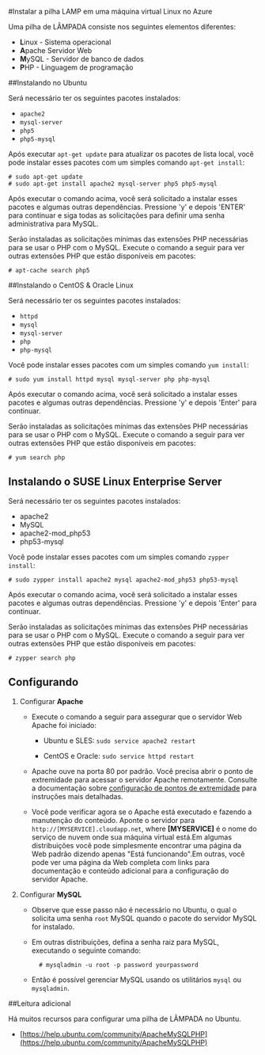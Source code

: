 ﻿<properties urlDisplayName="Install LAMP stack" pageTitle="Instalar a pilha LAMP em uma máquina virtual Linux" metaKeywords="" description="Saiba como instalar a pilha LAMP em uma VM (máquina virtual) Linux no Azure. Você pode instalar no Ubuntu ou no CentOS." metaCanonical="" services="virtual-machines" documentationCenter="" title="Install the LAMP Stack on a Linux virtual machine in Azure" authors="szark" solutions="" manager="timlt" editor="" />

<tags ms.service="virtual-machines" ms.workload="infrastructure-services" ms.tgt_pltfrm="vm-linux" ms.devlang="na" ms.topic="article" ms.date="11/18/2014" ms.author="szark" />



#Instalar a pilha LAMP em uma máquina virtual Linux no Azure

Uma pilha de LÂMPADA consiste nos seguintes elementos diferentes:

- **L**inux - Sistema operacional
- **A**pache Servidor Web
- **M**ySQL - Servidor de banco de dados
- **P**HP - Linguagem de programação


##Instalando no Ubuntu

Será necessário ter os seguintes pacotes instalados:

- `apache2`
- `mysql-server`
- `php5`
- `php5-mysql`

Após executar `apt-get update` para atualizar os pacotes de lista local, você pode instalar esses pacotes com um simples comando `apt-get install`:

	# sudo apt-get update
	# sudo apt-get install apache2 mysql-server php5 php5-mysql

Após executar o comando acima, você será solicitado a instalar esses pacotes e algumas outras dependências.  Pressione 'y' e depois 'ENTER' para continuar e siga todas as solicitações para definir uma senha administrativa para MySQL.

Serão instaladas as solicitações mínimas das extensões PHP necessárias para se usar o PHP com o MySQL. Execute o comando a seguir para ver outras extensões PHP que estão disponíveis em pacotes:

	# apt-cache search php5


##Instalando o CentOS & Oracle Linux

Será necessário ter os seguintes pacotes instalados:

- `httpd`
- `mysql`
- `mysql-server`
- `php`
- `php-mysql`

Você pode instalar esses pacotes com um simples comando `yum install`:

	# sudo yum install httpd mysql mysql-server php php-mysql

Após executar o comando acima, você será solicitado a instalar esses pacotes e algumas outras dependências.  Pressione 'y' e depois 'Enter' para continuar.

Serão instaladas as solicitações mínimas das extensões PHP necessárias para se usar o PHP com o MySQL. Execute o comando a seguir para ver outras extensões PHP que estão disponíveis em pacotes:

	# yum search php


## Instalando o SUSE Linux Enterprise Server

Será necessário ter os seguintes pacotes instalados:

- apache2
- MySQL
- apache2-mod_php53
- php53-mysql

Você pode instalar esses pacotes com um simples comando `zypper install`:

	# sudo zypper install apache2 mysql apache2-mod_php53 php53-mysql

Após executar o comando acima, você será solicitado a instalar esses pacotes e algumas outras dependências.  Pressione 'y' e depois 'Enter' para continuar.

Serão instaladas as solicitações mínimas das extensões PHP necessárias para se usar o PHP com o MySQL. Execute o comando a seguir para ver outras extensões PHP que estão disponíveis em pacotes:

	# zypper search php


Configurando
----------

1. Configurar **Apache**

	- Execute o comando a seguir para assegurar que o servidor Web Apache foi iniciado:

		- Ubuntu e SLES: `sudo service apache2 restart`

		- CentOS e Oracle: `sudo service httpd restart`

	- Apache ouve na porta 80 por padrão. Você precisa abrir o ponto de extremidade para acessar o servidor Apache remotamente.  Consulte a documentação sobre [configuração de pontos de extremidade](http://azure.microsoft.com/pt-br/documentation/articles/virtual-machines-set-up-endpoints/) para instruções mais detalhadas.

	- Você pode verificar agora se o Apache está executado e fazendo a manutenção do conteúdo.  Aponte o servidor para `http://[MYSERVICE].cloudapp.net`, where **[MYSERVICE]** é o nome do serviço de nuvem onde sua máquina virtual está.Em algumas distribuições você pode simplesmente encontrar uma página da Web padrão dizendo apenas "Está funcionando".Em outras, você pode ver uma página da Web completa com links para documentação e conteúdo adicional para a configuração do servidor Apache.

2. Configurar **MySQL**

	- Observe que esse passo não é necessário no Ubuntu, o qual o solicita uma senha `root` MySQL quando o pacote do servidor MySQL for instalado.

	- Em outras distribuições, defina a senha raiz para MySQL, executando o seguinte comando:

			# mysqladmin -u root -p password yourpassword

	- Então é possível gerenciar MySQL usando os utilitários `mysql` ou `mysqladmin`.


##Leitura adicional

Há muitos recursos para configurar uma pilha de LÂMPADA no Ubuntu.

- [https://help.ubuntu.com/community/ApacheMySQLPHP](https://help.ubuntu.com/community/ApacheMySQLPHP)

<!--HONumber=35.1-->
